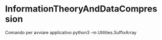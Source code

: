 # InformationTheoryAndDataCompression
Comando per avviare applicativo python3  -m Utilities.SuffixArray